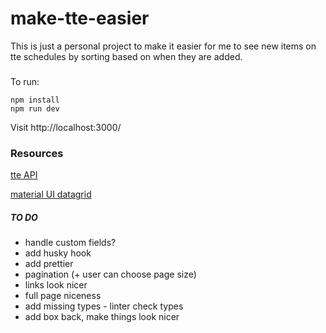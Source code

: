 # make-tte-easier

This is just a personal project to make it easier for me to see new items on tte schedules by sorting based on when they are added.

###

To run:

```
npm install
npm run dev
```

Visit http://localhost:3000/

### Resources

[tte API](https://tabletop.events/developer/Introduction.html)

[material UI datagrid](https://mui.com/x/react-data-grid/)

##### TO DO

- handle custom fields?
- add husky hook
- add prettier
- pagination (+ user can choose page size)
- links look nicer
- full page niceness
- add missing types - linter check types
- add box back, make things look nicer
